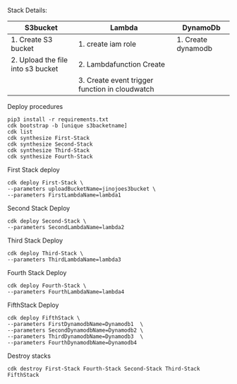 Stack Details:


| S3bucket | Lambda | DynamoDb |
| --------------- | --------------- | --------------- |
| 1. Create S3 bucket| 1. create iam role | 1. Create dynamodb |
| 2. Upload the file into s3 bucket | 2. Lambdafunction Create |  |
|  | 3. Create event trigger function in cloudwatch |  |
    

Deploy procedures

    pip3 install -r requirements.txt 
    cdk bootstrap -b [unique s3backetname] 
    cdk list
    cdk synthesize First-Stack
    cdk synthesize Second-Stack
    cdk synthesize Third-Stack
    cdk synthesize Fourth-Stack

First Stack deploy

    cdk deploy First-Stack \
    --parameters uploadBucketName=jinojoes3bucket \
    --parameters FirstLambdaName=lambda1 

Second Stack Deploy

    cdk deploy Second-Stack \
    --parameters SecondLambdaName=lambda2 

Third Stack Deploy

    cdk deploy Third-Stack \
    --parameters ThirdLambdaName=lambda3 

Fourth Stack Deploy

    cdk deploy Fourth-Stack \
    --parameters FourthLambdaName=lambda4 

FifthStack Deploy

    cdk deploy FifthStack \
    --parameters FirstDynamodbName=Dynamodb1  \
    --parameters SecondDynamodbName=Dynamodb2 \
    --parameters ThirdDynamodbName=Dynamodb3  \
    --parameters FourthDynamodbName=Dynamodb4


Destroy stacks

    cdk destroy First-Stack Fourth-Stack Second-Stack Third-Stack FifthStack
